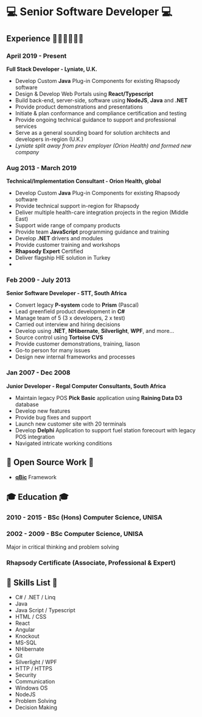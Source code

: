 # 💻 Senior Software Developer 💻

## Experience 🏃‍♀️🏃‍♀️🏃‍♀️

### April 2019 - Present

**Full Stack Developer - Lyniate, U.K.**

- Develop Custom **Java** Plug-in Components for existing Rhapsody software
- Design & Develop Web Portals using **React/Typescript**
- Build back-end, server-side, software using **NodeJS**, **Java** and **.NET**
- Provide product demonstrations and presentations
- Initiate & plan conformance and compliance certification and testing
- Provide ongoing technical guidance to support and professional services
- Serve as a general sounding board for solution architects and developers in-region (U.K.)
- _Lyniate split away from prev employer (Orion Health) and formed new company_

### Aug 2013 - March 2019

**Technical/Implementation Consultant - Orion Health, global**

- Develop Custom **Java** Plug-in Components for existing Rhapsody software
- Provide technical support in-region for Rhapsody
- Deliver multiple health-care integration projects in the region (Middle East)
- Support wide range of company products
- Provide team **JavaScript** programming guidance and training
- Develop **.NET** drivers and modules
- Provide customer training and workshops
- **Rhapsody Expert** Certified
- Deliver flagship HIE solution in Turkey
-

### Feb 2009 - July 2013

**Senior Software Developer - STT, South Africa**

- Convert legacy **P-system** code to **Prism** (Pascal)
- Lead greenfield product development in **C#**
- Manage team of 5 (3 x developers, 2 x test)
- Carried out interview and hiring decisions
- Develop using **.NET**, **NHibernate**, **Silverlight**, **WPF**, and more...
- Source control using **Tortoise CVS**
- Provide customer demonstrations, training, liason
- Go-to person for many issues
- Design new internal frameworks and processes

### Jan 2007 - Dec 2008

**Junior Developer - Regal Computer Consultants, South Africa**

- Maintain legacy POS **Pick Basic** application using **Raining Data D3** database
- Develop new features
- Provide bug fixes and support
- Launch new customer site with 20 terminals
- Develop **Delphi** Application to support fuel station forecourt with legacy POS integration
- Navigated intricate working conditions

## 🎈 Open Source Work 🎈

- **[qBic](https://github.com/quintonn/qBic)** Framework

## 🎓 Education 🎓

### 2010 - 2015 - BSc (Hons) Computer Science, UNISA

### 2002 - 2009 - BSc Computer Science, UNISA

Major in critical thinking and problem solving

### Rhapsody Certificate (Associate, Professional & Expert)

## 🧾 Skills List 🧾

- C# / .NET / Linq
- Java
- Java Script / Typescript
- HTML / CSS
- React
- Angular
- Knockout
- MS-SQL
- NHibernate
- Git
- Silverlight / WPF
- HTTP / HTTPS
- Security
- Communication
- Windows OS
- NodeJS
- Problem Solving
- Decision Making
